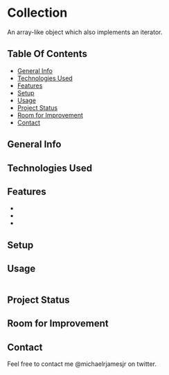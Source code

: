 # Collection
An array-like object which also implements an iterator.

## Table Of Contents
* [General Info](#general-info)
* [Technologies Used](#technologies-used)
* [Features](#features)
* [Setup](#setup)
* [Usage](#usage)
* [Project Status](#project-status)
* [Room for Improvement](#room-for-improvement)
* [Contact](#contact)

## General Info

## Technologies Used

## Features
*
*
*

## Setup

## Usage
```
```
## Project Status

## Room for Improvement

## Contact
Feel free to contact me @michaelrjamesjr on twitter.
